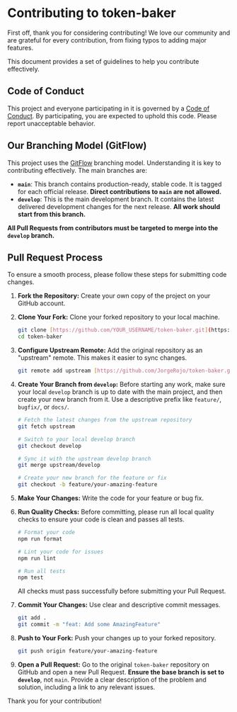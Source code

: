 # Contributing to token-baker

First off, thank you for considering contributing! We love our community and are grateful for every contribution, from fixing typos to adding major features.

This document provides a set of guidelines to help you contribute effectively.

## Code of Conduct

This project and everyone participating in it is governed by a [Code of Conduct](CODE_OF_CONDUCT.md). By participating, you are expected to uphold this code. Please report unacceptable behavior.

## Our Branching Model (GitFlow)

This project uses the [GitFlow](https://nvie.com/posts/a-successful-git-branching-model/) branching model. Understanding it is key to contributing effectively. The main branches are:

- **`main`**: This branch contains production-ready, stable code. It is tagged for each official release. **Direct contributions to `main` are not allowed.**
- **`develop`**: This is the main development branch. It contains the latest delivered development changes for the next release. **All work should start from this branch.**

**All Pull Requests from contributors must be targeted to merge into the `develop` branch.**

## Pull Request Process

To ensure a smooth process, please follow these steps for submitting code changes.

1.  **Fork the Repository:** Create your own copy of the project on your GitHub account.

2.  **Clone Your Fork:** Clone your forked repository to your local machine.

    ```sh
    git clone [https://github.com/YOUR_USERNAME/token-baker.git](https://github.com/YOUR_USERNAME/token-baker.git)
    cd token-baker
    ```

3.  **Configure Upstream Remote:** Add the original repository as an "upstream" remote. This makes it easier to sync changes.

    ```sh
    git remote add upstream [https://github.com/JorgeRojo/token-baker.git](https://github.com/JorgeRojo/token-baker.git)
    ```

4.  **Create Your Branch from `develop`:** Before starting any work, make sure your local `develop` branch is up to date with the main project, and then create your new branch from it. Use a descriptive prefix like `feature/`, `bugfix/`, or `docs/`.

    ```sh
    # Fetch the latest changes from the upstream repository
    git fetch upstream

    # Switch to your local develop branch
    git checkout develop

    # Sync it with the upstream develop branch
    git merge upstream/develop

    # Create your new branch for the feature or fix
    git checkout -b feature/your-amazing-feature
    ```

5.  **Make Your Changes:** Write the code for your feature or bug fix.

6.  **Run Quality Checks:** Before committing, please run all local quality checks to ensure your code is clean and passes all tests.

    ```sh
    # Format your code
    npm run format

    # Lint your code for issues
    npm run lint

    # Run all tests
    npm test
    ```

    All checks must pass successfully before submitting your Pull Request.

7.  **Commit Your Changes:** Use clear and descriptive commit messages.

    ```sh
    git add .
    git commit -m "feat: Add some AmazingFeature"
    ```

8.  **Push to Your Fork:** Push your changes up to your forked repository.

    ```sh
    git push origin feature/your-amazing-feature
    ```

9.  **Open a Pull Request:** Go to the original `token-baker` repository on GitHub and open a new Pull Request. **Ensure the base branch is set to `develop`**, not `main`. Provide a clear description of the problem and solution, including a link to any relevant issues.

Thank you for your contribution!
